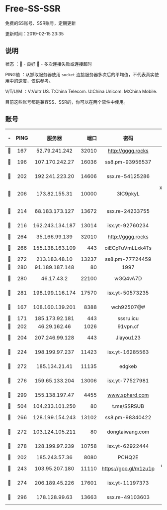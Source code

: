 # Free-SS-SSR

免费的SS账号、SSR账号，定期更新

更新时间：2019-02-15 23:35

## 说明

状态     ：🙂 - 良好 🙁 - 多次连接失败或连接超时

PING值   ：从抓取服务器使用 `socket` 连接服务器多次后的平均值，不代表真实使用中的速度，仅供参考。

V/T/U/M  ：V:Vultr US. T:China Telecom. U:China Unicom. M:China Mobile.

目前这些账号都是兼容SS、SSR的，你可以在两个软件中使用。

## 账号

|-|PING|服务器|端口|密码|加密方式|区域|V/T/U/M|
|:----:|:----:|:-----:|-----:|:----:|:----:|:----:|:----:|
|🙂|167|52.79.241.242|32010|http://gggg.rocks|chacha20|KR|10↑/10↑/10↑/10↑|
|🙂|196|107.170.242.27|16036|ss8.pm-93956537|aes-256-cfb|US|10↑/10↑/10↑/10↑|
|🙂|202|192.241.223.20|14606|ssx.re-54125286|aes-256-cfb|US|9↑/9↑/9↑/9↑|
|🙂|206|173.82.155.31|10000|3IC9pkyL|xchacha20-ietf-poly1305|US|7↑/10↑/8↑/8↑|
|🙂|214|68.183.173.127|13672|ssx.re-24233755|aes-256-cfb|US|9↑/9↑/9↑/9↑|
|🙂|216|162.243.134.187|13014|isx.yt-92760234|aes-256-cfb|US|10↑/10↑/10↑/10↑|
|🙂|264|35.166.99.139|32010|http://gggg.rocks|chacha20|US|9↑/9↑/9↑/10↑|
|🙂|266|155.138.163.109|443|oiECpTuVmLLxk4Ts|aes-256-cfb|US|2↓/10↑/10↑/10↑|
|🙂|272|213.183.48.10|13237|ss8.pm-77724459|rc4-md5|RU|10↑/10↑/10↑/10↑|
|🙂|280|91.189.187.148|80|1997|chacha20|US|9↑/9↑/8↑/10↑|
|🙂|280|46.17.43.2|22100|wGQ4vA7D|aes-256-gcm|RU|4↓/10↑/10↑/10↑|
|🙂|281|198.199.116.174|17570|isx.yt-50573235|aes-256-cfb|US|10↑/10↑/10↑/10↑|
|🙂|167|108.160.139.201|8388|wch92507@#|aes-256-cfb|JP|8↑/10↑/10↑/10↑|
|🙂|171|185.173.92.181|443|sssru.icu|rc4-md5|RU|10↑/10↑/10↑/10↑|
|🙂|202|46.29.162.46|1026|91vpn.cf|rc4-md5|RU|10↑/10↑/10↑/10↑|
|🙂|204|207.246.99.128|443|Jiayou123|aes-256-cfb|US|9↑/8↓/8↑/10↑|
|🙂|224|198.199.97.237|11423|isx.yt-16285563|aes-256-cfb|US|10↑/10↑/10↑/9↓|
|🙂|272|185.134.21.41|11135|edgkeb|aes-256-cfb|GB|10↑/10↑/10↑/10↑|
|🙂|276|159.65.133.204|13006|isx.yt-77527981|aes-256-cfb|SG|10↑/10↑/10↑/10↑|
|🙂|299|155.138.197.47|4455|www.sphard.com|aes-256-cfb|US|8↑/9↑/9↑/9↑|
|🙂|504|104.233.101.250|80|t.me/SSRSUB|rc4-md5|CA|10↑/10↑/10↑/10↑|
|🙂|266|128.199.154.243|13102|ss8.pm-98340422|aes-256-cfb|SG|10↑/10↑/10↑/10↑|
|🙂|272|103.124.105.211|80|dongtaiwang.com|aes-256-cfb|US|10↑/10↑/10↑/10↑|
|🙂|278|128.199.97.239|10758|isx.yt-62922444|aes-256-cfb|SG|9↑/10↑/10↑/10↑|
|🙁|202|185.243.57.36|8080|PCHQ2E|rc4-md5|US|10↑/10↑/10↑/10↑|
|🙁|243|103.95.207.180|11110|https://goo.gl/m1zu1p|chacha20-ietf|US|9↑/9↑/8↑/9↑|
|🙁|274|206.189.45.226|17601|isx.yt-11197373|aes-256-cfb|SG|10↑/10↑/10↑/10↑|
|🙁|296|178.128.99.63|13663|ssx.re-49103603|aes-256-cfb|SG|10↑/10↑/10↑/10↑|
